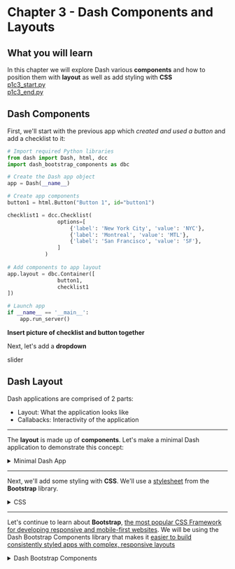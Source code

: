# Chapter 3 - Dash Components and Layouts
## What you will learn

In this chapter we will explore Dash various **components** and how to position them with **layout** as well as add styling with **CSS**\
[p1c3_start.py](../assets/p1c2/p1c2_end.py)\
[p1c3_end.py](../assets/p1c3/p1c3_end.py)


## Dash Components
First, we'll start with the previous app which *created and used a button* and add a checklist to it:
```python
# Import required Python libraries
from dash import Dash, html, dcc
import dash_bootstrap_components as dbc

# Create the Dash app object
app = Dash(__name__)

# Create app components
button1 = html.Button("Button 1", id="button1")

checklist1 = dcc.Checklist(
                options=[
                    {'label': 'New York City', 'value': 'NYC'},
                    {'label': 'Montreal', 'value': 'MTL'},
                    {'label': 'San Francisco', 'value': 'SF'},
                ]
            )
                
# Add components to app layout
app.layout = dbc.Container([
                button1,
                checklist1
])

# Launch app
if __name__ == '__main__':
    app.run_server()
```
**Insert picture of checklist and button together**

Next, let's add a **dropdown** 


slider

## Dash Layout
Dash applications are comprised of 2 parts:
- Layout: What the application looks like
- Callabacks: Interactivity of the application

***
The **layout** is made up of **components**.  Let's make a minimal Dash application to demonstrate this concept:
<details>
  <summary>Minimal Dash App</summary>
  
Create **app_3_1.py** in the `tutorial/part1` directory:

![Make app_3_1.py](../assets/p1_c3/make_app_3_1.png)

Copy/paste the minimal Dash app code:  
```python
# Import Python libraries
from dash import Dash, html 

# Create a Dash application
app = Dash()
# Create the layout of the app
app.layout = html.Div("This is a HTML Div component")
# Run the app
app.run_server()
```

Now **Run/Debug** the code:
![Running minimal Dash app](../assets/p1_c3/run_minimal.png)


Open a web browser, enter http://127.0.0.1:8050/ in the address bar, and you should see our minimal application:
![Display minimal Dash app](../assets/p1_c3/display_minimal.png)
</details>

***

Next, we'll add some styling with **CSS**.   We'll use a [stylesheet](https://www.w3schools.com/css/css_intro.asp) from the **Bootstrap** library.  
<details>
  <summary>CSS</summary>

Create **app_3_2.py** in the `tutorial/part1` directory:

![Make app_3_2.py](../assets/p1_c3/make_app_3_2.png)

Copy/paste the minimal Dash + CSS app code:  
```python
# Import Python libraries
from dash import Dash, html 
import dash_bootstrap_components as dbc

# Create a Dash application, pass in a stylesheet from Bootstrap
app = Dash( external_stylesheets=[dbc.themes.BOOTSTRAP] )
# Create the layout of the app
app.layout = html.Div("This is a HTML Div component with Bootstrap CSS theme", className="m-5")
# Run the app
app.run_server()
```

Run the code, open a web browser, enter http://127.0.0.1:8050/ in the address bar, and you should see our minimal application with a slightly different style this time:

![Display minimal Dash app](../assets/p1_c3/display_3_2.png)
vs
![no CSS comparison](../assets/p1_c3/display_minimal.png)

</details>

***

Let's continue to learn about **Bootstrap**, [the most popular CSS Framework for developing responsive and mobile-first websites](https://www.w3schools.com/whatis/whatis_bootstrap.asp).  We will be using the Dash Bootstrap Components library that makes it [easier to build consistently styled apps with complex, responsive layouts](https://dash-bootstrap-components.opensource.faculty.ai/)

<details>
  
  <summary>Dash Bootstrap Components</summary>
  
***
  
<details>

  <summary>Layout in Bootstrap</summary>
  
* [Layout in Bootstrap](https://dash-bootstrap-components.opensource.faculty.ai/docs/components/layout/) is controlled using the grid system. The Bootstrap grid has twelve columns
![Bootstrap layout](../assets/p1_c3/bootstrap_grid.png)
* 3 main layout components: Container, Row, and Column.
  * Container wraps the entire app
  * Rows only contain columns
  * Columns holds your components

Now let's add to our minimal, CSS styled app by using a Container, Rows, and Columns.  Create a new file called **app_3_3.py** and copy/paste the following code:
```python
# Import Python libraries
from dash import Dash, html 
import dash_bootstrap_components as dbc

# Create a Dash application, pass in a stylesheet from Bootstrap
app = Dash( external_stylesheets=[dbc.themes.BOOTSTRAP] )

# Create the layout of the app
app.layout = dbc.Container([
                # Row 1
                dbc.Row([
                    dbc.Col([
                        html.Div("Div 1")
                    ],
                    style={"background-color": "blue"},
                    ),
                    dbc.Col([
                        html.Div("Div 2")
                        ]),
                    ],
                    style={"background-color": "green"},
                    className="h-75",
                    ),
                # Row 2
                dbc.Row([
                    dbc.Col([
                        html.Div("Div 3")
                    ],
                    style={"background-color": "pink"},
                    ),
                    dbc.Col([
                        html.Div("Div 4")
                        ]),
                    ],
                    style={"background-color": "yellow"},
                    className="h-25",
                    ),
            ],
            style={"height": "100vh"},
            )

# Run the app
app.run_server()
```
Notice that a ```container``` which holds our app then we have 2 ```rows``` which hold 2 ```columns``` each, and each ```column``` containers a ```Div```. We added some CSS styling to change each column's ```background-color```.  The Rows also include some CSS styling to show how we can change the height of the Row.  Finally, we added CSS styling to make sure the Container expands to 100% of the height of the browser.

![Bootstrap layout](../assets/p1_c3/bootstrap_layout.png)
  
  </details>
  
***

